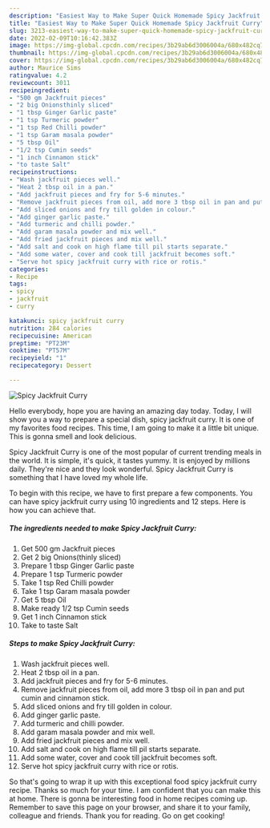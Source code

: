 ```yaml
---
description: "Easiest Way to Make Super Quick Homemade Spicy Jackfruit Curry"
title: "Easiest Way to Make Super Quick Homemade Spicy Jackfruit Curry"
slug: 3213-easiest-way-to-make-super-quick-homemade-spicy-jackfruit-curry
date: 2022-02-09T10:16:42.383Z
image: https://img-global.cpcdn.com/recipes/3b29ab6d3006004a/680x482cq70/spicy-jackfruit-curry-recipe-main-photo.jpg
thumbnail: https://img-global.cpcdn.com/recipes/3b29ab6d3006004a/680x482cq70/spicy-jackfruit-curry-recipe-main-photo.jpg
cover: https://img-global.cpcdn.com/recipes/3b29ab6d3006004a/680x482cq70/spicy-jackfruit-curry-recipe-main-photo.jpg
author: Maurice Sims
ratingvalue: 4.2
reviewcount: 3011
recipeingredient:
- "500 gm Jackfruit pieces"
- "2 big Onionsthinly sliced"
- "1 tbsp Ginger Garlic paste"
- "1 tsp Turmeric powder"
- "1 tsp Red Chilli powder"
- "1 tsp Garam masala powder"
- "5 tbsp Oil"
- "1/2 tsp Cumin seeds"
- "1 inch Cinnamon stick"
- "to taste Salt"
recipeinstructions:
- "Wash jackfruit pieces well."
- "Heat 2 tbsp oil in a pan."
- "Add jackfruit pieces and fry for 5-6 minutes."
- "Remove jackfruit pieces from oil, add more 3 tbsp oil in pan and put cumin and cinnamon stick."
- "Add sliced onions and fry till golden in colour."
- "Add ginger garlic paste."
- "Add turmeric and chilli powder."
- "Add garam masala powder and mix well."
- "Add fried jackfruit pieces and mix well."
- "Add salt and cook on high flame till pil starts separate."
- "Add some water, cover and cook till jackfruit becomes soft."
- "Serve hot spicy jackfruit curry with rice or rotis."
categories:
- Recipe
tags:
- spicy
- jackfruit
- curry

katakunci: spicy jackfruit curry 
nutrition: 284 calories
recipecuisine: American
preptime: "PT23M"
cooktime: "PT57M"
recipeyield: "1"
recipecategory: Dessert

---
```



![Spicy Jackfruit Curry](https://img-global.cpcdn.com/recipes/3b29ab6d3006004a/680x482cq70/spicy-jackfruit-curry-recipe-main-photo.jpg)

Hello everybody, hope you are having an amazing day today. Today, I will show you a way to prepare a special dish, spicy jackfruit curry. It is one of my favorites food recipes. This time, I am going to make it a little bit unique. This is gonna smell and look delicious.

Spicy Jackfruit Curry is one of the most popular of current trending meals in the world. It is simple, it's quick, it tastes yummy. It is enjoyed by millions daily. They're nice and they look wonderful. Spicy Jackfruit Curry is something that I have loved my whole life.




To begin with this recipe, we have to first prepare a few components. You can have spicy jackfruit curry using 10 ingredients and 12 steps. Here is how you can achieve that.

<!--inarticleads1-->

##### The ingredients needed to make Spicy Jackfruit Curry:

1. Get 500 gm Jackfruit pieces
1. Get 2 big Onions(thinly sliced)
1. Prepare 1 tbsp Ginger Garlic paste
1. Prepare 1 tsp Turmeric powder
1. Take 1 tsp Red Chilli powder
1. Take 1 tsp Garam masala powder
1. Get 5 tbsp Oil
1. Make ready 1/2 tsp Cumin seeds
1. Get 1 inch Cinnamon stick
1. Take to taste Salt




<!--inarticleads2-->

##### Steps to make Spicy Jackfruit Curry:

1. Wash jackfruit pieces well.
1. Heat 2 tbsp oil in a pan.
1. Add jackfruit pieces and fry for 5-6 minutes.
1. Remove jackfruit pieces from oil, add more 3 tbsp oil in pan and put cumin and cinnamon stick.
1. Add sliced onions and fry till golden in colour.
1. Add ginger garlic paste.
1. Add turmeric and chilli powder.
1. Add garam masala powder and mix well.
1. Add fried jackfruit pieces and mix well.
1. Add salt and cook on high flame till pil starts separate.
1. Add some water, cover and cook till jackfruit becomes soft.
1. Serve hot spicy jackfruit curry with rice or rotis.




So that's going to wrap it up with this exceptional food spicy jackfruit curry recipe. Thanks so much for your time. I am confident that you can make this at home. There is gonna be interesting food in home recipes coming up. Remember to save this page on your browser, and share it to your family, colleague and friends. Thank you for reading. Go on get cooking!
